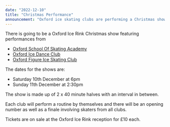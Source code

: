 ```yaml
---
date: "2022-12-10"
title: "Christmas Performance"
announcement: "Oxford ice skating clubs are performing a Christmas show on Saturday and Sunday 10/11 December at the Oxford Ice Rink"
---
```


There is going to be a Oxford Ice Rink Christmas show featuring performances from 

* [Oxford School Of Skating Academy][oss]
* [Oxford Ice Dance Club][oxist]
* [Oxford Figure Ice Skating Club][ofisc]

The dates for the shows are:

* Saturday 10th December at 6pm
* Sunday 11th December at 2:30pm

The show is made up of 2 x 40 minute halves with an interval in between.

Each club will perform a routine by themselves and there will be an opening number as well as a finale involving skaters from all clubs.

Tickets are on sale at the Oxford Ice Rink reception for £10 each.

[oss]: https://www.facebook.com/Oxfordskateschool
[oxist]: http://www.oxist.co.uk/
[ofisc]: https://ofisc.co.uk/